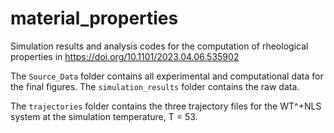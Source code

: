 # material_properties

Simulation results and analysis codes for the computation of rheological properties in https://doi.org/10.1101/2023.04.06.535902

The `Source_Data` folder contains all experimental and computational data for the final figures. The `simulation_results` folder contains the raw data.

The `trajectories` folder contains the three trajectory files for the WT^+NLS system at the simulation temperature, T = 53.
